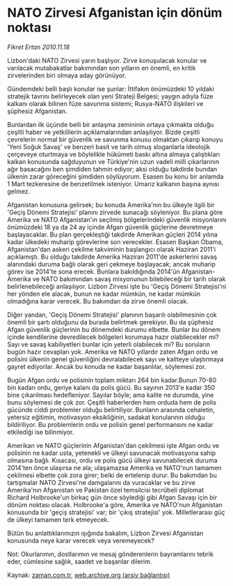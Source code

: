 # NATO Zirvesi Afganistan için dönüm noktası

*Fikret Ertan 2010.11.18*

<td class="columnist-detail">
<p>Lizbon'daki NATO Zirvesi yarın başlıyor. Zirve konuşulacak konular ve varılacak mutabakatlar bakımından son yılların en önemli, en kritik zirvelerinden biri olmaya aday görünüyor.</p>
<p>
<div id="haberMetinDiv">
<p>Gündemdeki belli başlı konular ise şunlar: İttifakın önümüzdeki 10 yıldaki stratejik tavrını belirleyecek olan yeni Strateji Belgesi; yaygın adıyla füze kalkanı olarak bilinen füze savunma sistemi; Rusya-NATO ilişkileri ve şüphesiz Afganistan.
<p>Bunlardan ilk üçünde belli bir anlaşma zemininin ortaya çıkmakta olduğu çeşitli haber ve yetkililerin açıklamalarından anlaşılıyor. Bizde çeşitli çevrelerin normal bir güvenlik ve savunma konusu olmaktan çıkarıp konuyu 'Yeni Soğuk Savaş' ve benzeri basit ve tarih olmuş sloganlarla ideolojik çerçeveye oturtmaya ve böylelikle hükümeti baskı altına almaya çalıştıkları kalkan konusunda sağduyunun ve Türkiye'nin uzun vadeli milli çıkarlarının ağır basacağını ben şimdiden tahmin ediyor; aksi olduğu takdirde bundan ülkenin zarar göreceğini şimdiden söylüyorum. Esasen bu konu bir anlamda 1 Mart tezkeresine de benzetilmek isteniyor. Umarız kalkanın başına aynısı gelmez.
<p>Afganistan konusuna gelirsek; bu konuda Amerika'nın bu ülkeyle ilgili bir 'Geçiş Dönemi Stratejisi' planını zirvede sunacağı söyleniyor. Bu plana göre Amerika ve NATO Afganistan'ın seçilmiş bölgelerindeki güvenlik misyonlarını önümüzdeki 18 ya da 24 ay içinde Afgan güvenlik güçlerine devretmeye başlayacaklar. Bu plan gerçekleştiği takdirde Amerikan güçleri 2014 yılına kadar ülkedeki muharip görevlerine son verecekler. Esasen Başkan Obama, Afganistan'dan askeri çekilme takviminin başlangıcı olarak Haziran 2011'i açıklamıştı. Bu olduğu takdirde Amerika Haziran 2011'de askerlerini savaş alanındaki duruma bağlı olarak geri çekmeye başlayacak; ancak muharip görev ise 2014'te sona erecek. Bunlara bakıldığında 2014'ün Afganistan-Amerika ve NATO bakımından savaş misyonunun bitebileceği bir tarih olarak belirlenebileceği anlaşılıyor. Lizbon Zirvesi işte bu 'Geçiş Dönemi Stratejisi'ni her yönden ele alacak, bunun ne kadar mümkün, ne kadar mümkün olmadığına karar verecek. Bu bakımdan da zirve önemli olacak.
<p>Diğer yandan, 'Geçiş Dönemi Stratejisi' planının başarılı olabilmesinin çok önemli bir şartı olduğunu da burada belirtmek gerekiyor. Bu da şüphesiz Afgan güvenlik güçlerinin bu dönemdeki durumu elbette. Bunlar bu dönem içinde kendilerine devredilecek bölgeleri korumaya hazır olabilecekler mi? Sayı ve savaş kabiliyetleri bunlar için yeterli olabilecek mi? Bu soruların bugün hazır cevapları yok. Amerika ve NATO yıllardır zaten Afgan ordu ve polisini ülkenin genel güvenliğini devralabilecek sayı ve kaliteye ulaştırmaya gayret ediyorlar. Ancak bu konuda ne kadar başarılılar, söylemesi zor.
<p>Bugün Afgan ordu ve polisinin toplam miktarı 264 bin kadar.Bunun 70-80 bin kadarı ordu, geriye kalanı da polis gücü. Bu sayının 2013'e kadar 350 bine çıkarılması hedefleniyor. Sayılar böyle; ama kalite ne durumda, yine bunu söylemesi de çok zor. Çeşitli haberlerden hem orduda hem de polis gücünde ciddi problemler olduğu belirtiliyor. Bunların arasında cehaletin, yetersiz eğitimin, motivasyon eksikliğinin, sadakat konularının olduğu bildiriliyor. Bu problemlerin ordu ve polisin genel performansını ne kadar etkilediği ise bilinmiyor.
<p>Amerikan ve NATO güçlerinin Afganistan'dan çekilmesi işte Afgan ordu ve polisinin ne kadar usta, yetenekli ve ülkeyi savunacak motivasyona sahip olmasına bağlı. Kısacası, ordu ve polis gücü ülkeyi savunabilecek duruma 2014'ten önce ulaşırsa ne ala; ulaşamazsa Amerika ve NATO'nun tamamen çekilmesi elbette çok zora girer; belki de ertelenip durur. Bu bakımdan bu tartışmalar NATO Zirvesi'ne damgalarını da vuracaklar ve bu zirve Amerika'nın Afganistan ve Pakistan özel temsilcisi tecrübeli diplomat Richard Holbrooke'un birkaç gün önce söylediği gibi Afgan Savaşı için bir dönüm noktası olacak. Holbrooke'a göre, Amerika ve NATO'nun Afganistan konusunda bir 'geçiş stratejisi' var; bir 'çıkış stratejisi' yok. Milletlerarası güç de ülkeyi tamamen terk etmeyecek.
<p>Bütün bu anlattıklarımızın ışığında bakalım, Lizbon Zirvesi Afganistan konusunda neye karar verecek veya veremeyecek?
<p>Not: Okurlarımın, dostlarımın ve mesaj gönderenlerin bayramlarını tebrik eder, cümlesine sağlık, saadet ve başarılar dilerim.</p></p></p></p></p></p></p></p></div>
</p>
<a href="http://web.archive.org/web/20101224005059/mailto:f.ertan@zaman.com.tr">
</a></td>

Kaynak: [zaman.com.tr](http://zaman.com.tr/yazar.do?yazino=1054061), [web.archive.org (arşiv bağlantısı)](http://web.archive.org/web/20101224005059/http://zaman.com.tr:80/yazar.do?yazino=1054061)
